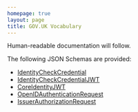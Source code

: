 ```yaml
---
homepage: true
layout: page
title: GOV.UK Vocabulary
---
```


Human-readable documentation will follow.

The following JSON Schemas are provided:

* [IdentityCheckCredential](v1/json-schemas/IdentityCheckCredential.json)
* [IdentityCheckCredentialJWT](v1/json-schemas/IdentityCheckCredentialJWT.json)
* [CoreIdentityJWT](v1/json-schemas/CoreIdentityJWT.json)
* [OpenIDAuthenticationRequest](v1/json-schemas/OpenIDConnectAuthenticationRequest.json)
* [IssuerAuthorizationRequest](v1/json-schemas/IssuerAuthorizationRequest.json)
